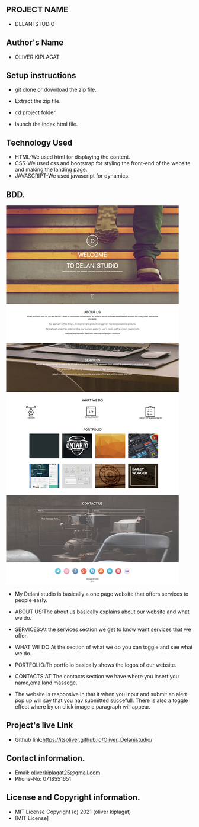 ## PROJECT NAME
 - DELANI STUDIO
 ## Author's Name
 - OLIVER KIPLAGAT
 
## Setup instructions 
 - git clone or download the zip file.

 - Extract the zip file.

 - cd project folder.

 - launch the index.html file.

## Technology Used
 - HTML-We used html for displaying the content.
 - CSS-We used css and bootstrap for styling the front-end of the website and making the landing page.
 - JAVASCRIPT-We used javascript for dynamics.

## BDD.
  <img src="images/assets/screen.jpg">

  - My Delani studio is basically a one page website that offers services to people easly.

  - ABOUT US:The about us basically explains about our website and what we do.

  - SERVICES:At the services section we get to know want services that we offer.

  - WHAT WE DO:At the section of what we do you can toggle and see what we do.

  - PORTFOLIO:Th portfolio basically shows the logos of our website.

  - CONTACTS:AT The contacts section we have where you insert you name,emailand massege.
  - The website is responsive in that it when you input and submit an alert pop up will say that you hav submitted succefull. There is also a toggle effect where by on click image a paragraph will appear.

  
</video>

## Project's live Link
 - Github link:https://itsoliver.github.io/Oliver_Delanistudio/
## Contact information.
 - Email: oliverkiplagat25@gmail.com
 - Phone-No: 0718551651
## License and Copyright information.
 - MIT License Copyright (c) 2021 (oliver kiplagat)
 -  [MIT License]